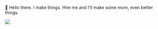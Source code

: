 :wave: Hello there. I make things. Hire me and I'll make some more, even better things.

<img src="https://github-readme-stats.vercel.app/api?username=AuroraLS3&show_icons=true">
